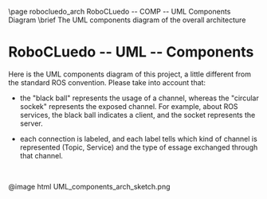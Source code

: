 \page robocluedo_arch RoboCLuedo -- COMP -- UML Components Diagram
\brief The UML components diagram of the overall architecture

# RoboCLuedo -- UML -- Components

Here is the UML components diagram of this project, a little different from the standard ROS convention. Please take into account that:

- the "black ball" represents the usage of a channel, whereas the "circular sockek" represents the exposed channel. For example, about ROS services, the black ball indicates a client, and the socket represents the server. 

- each connection is labeled, and each label tells which kind of channel is represented (Topic, Service) and the type of essage exchanged through that channel. 

<br>

@image html UML_components_arch_sketch.png

<br>